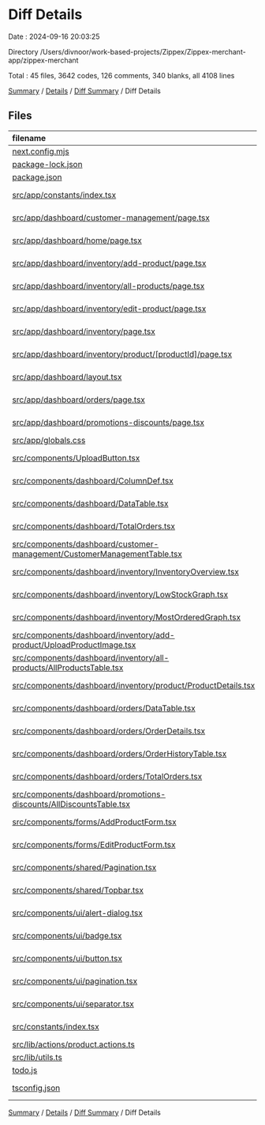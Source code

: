 # Diff Details

Date : 2024-09-16 20:03:25

Directory /Users/divnoor/work-based-projects/Zippex/Zippex-merchant-app/zippex-merchant

Total : 45 files,  3642 codes, 126 comments, 340 blanks, all 4108 lines

[Summary](results.md) / [Details](details.md) / [Diff Summary](diff.md) / Diff Details

## Files
| filename | language | code | comment | blank | total |
| :--- | :--- | ---: | ---: | ---: | ---: |
| [next.config.mjs](/next.config.mjs) | JavaScript | 4 | 0 | 0 | 4 |
| [package-lock.json](/package-lock.json) | JSON | 260 | 0 | 0 | 260 |
| [package.json](/package.json) | JSON | 6 | 0 | 0 | 6 |
| [src/app/constants/index.tsx](/src/app/constants/index.tsx) | TypeScript JSX | -78 | 0 | -3 | -81 |
| [src/app/dashboard/customer-management/page.tsx](/src/app/dashboard/customer-management/page.tsx) | TypeScript JSX | 97 | 3 | 19 | 119 |
| [src/app/dashboard/home/page.tsx](/src/app/dashboard/home/page.tsx) | TypeScript JSX | -1 | -1 | 0 | -2 |
| [src/app/dashboard/inventory/add-product/page.tsx](/src/app/dashboard/inventory/add-product/page.tsx) | TypeScript JSX | 9 | 0 | 3 | 12 |
| [src/app/dashboard/inventory/all-products/page.tsx](/src/app/dashboard/inventory/all-products/page.tsx) | TypeScript JSX | 65 | 18 | 12 | 95 |
| [src/app/dashboard/inventory/edit-product/page.tsx](/src/app/dashboard/inventory/edit-product/page.tsx) | TypeScript JSX | 5 | 0 | 3 | 8 |
| [src/app/dashboard/inventory/page.tsx](/src/app/dashboard/inventory/page.tsx) | TypeScript JSX | 166 | 9 | 17 | 192 |
| [src/app/dashboard/inventory/product/[productId]/page.tsx](/src/app/dashboard/inventory/product/%5BproductId%5D/page.tsx) | TypeScript JSX | 5 | 0 | 3 | 8 |
| [src/app/dashboard/layout.tsx](/src/app/dashboard/layout.tsx) | TypeScript JSX | 5 | 0 | 1 | 6 |
| [src/app/dashboard/orders/page.tsx](/src/app/dashboard/orders/page.tsx) | TypeScript JSX | 259 | 5 | 30 | 294 |
| [src/app/dashboard/promotions-discounts/page.tsx](/src/app/dashboard/promotions-discounts/page.tsx) | TypeScript JSX | 24 | 1 | 5 | 30 |
| [src/app/globals.css](/src/app/globals.css) | PostCSS | 1 | 0 | 0 | 1 |
| [src/components/UploadButton.tsx](/src/components/UploadButton.tsx) | TypeScript JSX | -2 | 0 | 1 | -1 |
| [src/components/dashboard/ColumnDef.tsx](/src/components/dashboard/ColumnDef.tsx) | TypeScript JSX | 433 | 22 | 33 | 488 |
| [src/components/dashboard/DataTable.tsx](/src/components/dashboard/DataTable.tsx) | TypeScript JSX | -198 | -24 | -14 | -236 |
| [src/components/dashboard/TotalOrders.tsx](/src/components/dashboard/TotalOrders.tsx) | TypeScript JSX | -143 | -1 | -14 | -158 |
| [src/components/dashboard/customer-management/CustomerManagementTable.tsx](/src/components/dashboard/customer-management/CustomerManagementTable.tsx) | TypeScript JSX | 157 | 2 | 9 | 168 |
| [src/components/dashboard/inventory/InventoryOverview.tsx](/src/components/dashboard/inventory/InventoryOverview.tsx) | TypeScript JSX | 169 | 3 | 10 | 182 |
| [src/components/dashboard/inventory/LowStockGraph.tsx](/src/components/dashboard/inventory/LowStockGraph.tsx) | TypeScript JSX | 57 | 0 | 7 | 64 |
| [src/components/dashboard/inventory/MostOrderedGraph.tsx](/src/components/dashboard/inventory/MostOrderedGraph.tsx) | TypeScript JSX | 57 | 0 | 7 | 64 |
| [src/components/dashboard/inventory/add-product/UploadProductImage.tsx](/src/components/dashboard/inventory/add-product/UploadProductImage.tsx) | TypeScript JSX | 104 | 3 | 11 | 118 |
| [src/components/dashboard/inventory/all-products/AllProductsTable.tsx](/src/components/dashboard/inventory/all-products/AllProductsTable.tsx) | TypeScript JSX | 216 | 7 | 17 | 240 |
| [src/components/dashboard/inventory/product/ProductDetails.tsx](/src/components/dashboard/inventory/product/ProductDetails.tsx) | TypeScript JSX | 193 | 12 | 13 | 218 |
| [src/components/dashboard/orders/DataTable.tsx](/src/components/dashboard/orders/DataTable.tsx) | TypeScript JSX | 198 | 24 | 14 | 236 |
| [src/components/dashboard/orders/OrderDetails.tsx](/src/components/dashboard/orders/OrderDetails.tsx) | TypeScript JSX | 243 | 7 | 31 | 281 |
| [src/components/dashboard/orders/OrderHistoryTable.tsx](/src/components/dashboard/orders/OrderHistoryTable.tsx) | TypeScript JSX | 207 | 4 | 12 | 223 |
| [src/components/dashboard/orders/TotalOrders.tsx](/src/components/dashboard/orders/TotalOrders.tsx) | TypeScript JSX | 141 | 1 | 14 | 156 |
| [src/components/dashboard/promotions-discounts/AllDiscountsTable.tsx](/src/components/dashboard/promotions-discounts/AllDiscountsTable.tsx) | TypeScript JSX | 4 | 0 | 2 | 6 |
| [src/components/forms/AddProductForm.tsx](/src/components/forms/AddProductForm.tsx) | TypeScript JSX | 308 | 12 | 23 | 343 |
| [src/components/forms/EditProductForm.tsx](/src/components/forms/EditProductForm.tsx) | TypeScript JSX | 306 | 16 | 30 | 352 |
| [src/components/shared/Pagination.tsx](/src/components/shared/Pagination.tsx) | TypeScript JSX | -4 | 0 | 0 | -4 |
| [src/components/shared/Topbar.tsx](/src/components/shared/Topbar.tsx) | TypeScript JSX | 1 | 0 | 0 | 1 |
| [src/components/ui/alert-dialog.tsx](/src/components/ui/alert-dialog.tsx) | TypeScript JSX | 127 | 0 | 15 | 142 |
| [src/components/ui/badge.tsx](/src/components/ui/badge.tsx) | TypeScript JSX | 2 | 0 | 0 | 2 |
| [src/components/ui/button.tsx](/src/components/ui/button.tsx) | TypeScript JSX | -1 | 0 | 0 | -1 |
| [src/components/ui/pagination.tsx](/src/components/ui/pagination.tsx) | TypeScript JSX | 111 | 0 | 11 | 122 |
| [src/components/ui/separator.tsx](/src/components/ui/separator.tsx) | TypeScript JSX | 27 | 0 | 5 | 32 |
| [src/constants/index.tsx](/src/constants/index.tsx) | TypeScript JSX | 73 | 0 | 3 | 76 |
| [src/lib/actions/product.actions.ts](/src/lib/actions/product.actions.ts) | TypeScript | 26 | 3 | 8 | 37 |
| [src/lib/utils.ts](/src/lib/utils.ts) | TypeScript | 1 | 0 | 0 | 1 |
| [todo.js](/todo.js) | JavaScript | 0 | 0 | 1 | 1 |
| [tsconfig.json](/tsconfig.json) | JSON with Comments | 2 | 0 | 1 | 3 |

[Summary](results.md) / [Details](details.md) / [Diff Summary](diff.md) / Diff Details